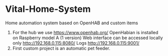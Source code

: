 # Vital-Home-System
Home automation system based on OpenHAB and custom items

1. For the hub we use https://www.openhab.org/
    OpenHabian is installed on Raspberry model A (1 version)
    Web interface can be accessed locally only http://192.168.0.115:8080/
    Logs http://192.168.0.115:9001/
2. First custom project is an automatic pet feeder.
